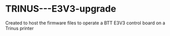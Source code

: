 # TRINUS---E3V3-upgrade
Created to host the firmware files to operate a BTT E3V3 control board on a Trinus printer
